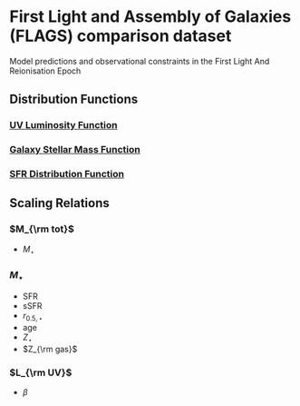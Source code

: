 # First Light and Assembly of Galaxies (FLAGS) comparison dataset
Model predictions and observational constraints in the First Light And Reionisation Epoch


## Distribution Functions

### [UV Luminosity Function](docs/df/LUV.md)

### [Galaxy Stellar Mass Function](docs/df/Mstar.md)

### [SFR Distribution Function](docs/df/SFR.md)

## Scaling Relations

### $M_{\rm tot}$

- $M_{\star}$

### $M_{\star}$

- SFR
- sSFR
- $r_{0.5, \star}$
- age
- $Z_{\star}$
- $Z_{\rm gas}$

### $L_{\rm UV}$

- $\beta$
